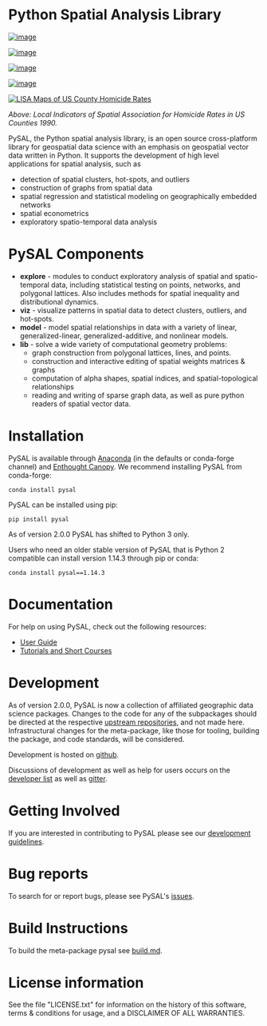 Python Spatial Analysis Library
===============================

[![image](https://travis-ci.org/pysal/pysal.svg)](https://travis-ci.org/pysal)

[![image](https://coveralls.io/repos/pysal/pysal/badge.svg?branch=master)](https://coveralls.io/r/pysal/pysal?branch=master)

[![image](https://badges.gitter.im/pysal/pysal.svg)](https://gitter.im/pysal/pysal)

[![image](https://readthedocs.org/projects/pip/badge/?version=latest)](http://pysal.readthedocs.io/en/latest/index.html)

[![LISA Maps of US County Homicide Rates](https://farm2.staticflickr.com/1699/23937788493_1b9d147b9f_z.jpg)](http://nbviewer.ipython.org/urls/gist.githubusercontent.com/darribas/657e0568df7a63362762/raw/pysal_lisa_maps.ipynb)

*Above: Local Indicators of Spatial Association for Homicide Rates in US
Counties 1990.*

PySAL, the Python spatial analysis library, is an open source
cross-platform library for geospatial data science with an emphasis on
geospatial vector data written in Python. It supports the development of
high level applications for spatial analysis, such as

-   detection of spatial clusters, hot-spots, and outliers
-   construction of graphs from spatial data
-   spatial regression and statistical modeling on geographically
    embedded networks
-   spatial econometrics
-   exploratory spatio-temporal data analysis

PySAL Components
================

-   **explore** - modules to conduct exploratory analysis of spatial and spatio-temporal data, including statistical testing on points, networks, and
    polygonal lattices.  Also includes methods for spatial inequality and distributional dynamics.
-   **viz** - visualize patterns in spatial data to detect clusters,
    outliers, and hot-spots.
-   **model** - model spatial relationships in data with a variety of
    linear, generalized-linear, generalized-additive, and nonlinear
    models.
-   **lib** - solve a wide variety of computational geometry problems:
    -   graph construction from polygonal lattices, lines, and points.
    -   construction and interactive editing of spatial weights matrices
        & graphs
    -   computation of alpha shapes, spatial indices, and
        spatial-topological relationships
    -   reading and writing of sparse graph data, as well as pure python
        readers of spatial vector data.

Installation
============

PySAL is available through
[Anaconda](https://www.continuum.io/downloads) (in the defaults or
conda-forge channel) and [Enthought
Canopy](https://www.enthought.com/products/canopy/). We recommend
installing PySAL from conda-forge:

``` {.sourceCode .bash}
conda install pysal
```

PySAL can be installed using pip:

``` {.sourceCode .bash}
pip install pysal
```

As of version 2.0.0 PySAL has shifted to Python 3 only.

Users who need an older stable version of PySAL that is Python 2
compatible can install version 1.14.3 through pip or conda:

``` {.sourceCode .bash}
conda install pysal==1.14.3
```

Documentation
=============

For help on using PySAL, check out the following resources:

-   [User
    Guide](https://pysal.readthedocs.io/en/latest/)
-   [Tutorials and Short
    Courses](https://github.com/pysal/notebooks)

Development
===========

As of version 2.0.0, PySAL is now a collection of affiliated geographic data
science packages. Changes to the code for any of the subpackages should be
directed at the respective [upstream
repositories](http://github.com/pysal/help), and not made here. Infrastructural
changes for the meta-package, like those for tooling, building the package, and
code standards, will be considered.

Development is hosted on [github](https://github.com/pysal/pysal).

Discussions of development as well as help for users occurs on the
[developer list](http://groups.google.com/group/pysal-dev) as well as
[gitter](https://gitter.im/pysal/pysal?).

Getting Involved
================

If you are interested in contributing to PySAL please see our
[development guidelines](https://github.com/pysal/pysal/wiki).

Bug reports
===========

To search for or report bugs, please see PySAL\'s
[issues](http://github.com/pysal/pysal/issues).

Build Instructions
=======================

To build the meta-package pysal see [build.md](build.md).



License information
===================

See the file \"LICENSE.txt\" for information on the history of this
software, terms & conditions for usage, and a DISCLAIMER OF ALL
WARRANTIES.

